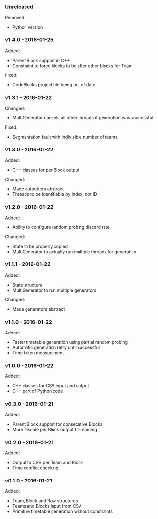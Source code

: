 ### Unreleased
Removed:
* Python version

### v1.4.0 - 2016-01-25
Added:
* Parent Block support in C++
* Constraint to force blocks to be after other blocks for Team

Fixed:
* CodeBlocks project file being out of date

### v1.3.1 - 2016-01-22
Changed:
* MultiGenerator cancels all other threads if generation was successful

Fixed:
* Segmentation fault with indivisible number of teams

### v1.3.0 - 2016-01-22
Added:
* C++ classes for per Block output

Changed:
* Made outputters abstract
* Threads to be identifiable by index, not ID

### v1.2.0 - 2016-01-22
Added:
* Ability to configure random probing discard rate

Changed:
* State to be properly copied
* MultiGenerator to actually run multiple threads for generation

### v1.1.1 - 2016-01-22
Added:
* State structure
* MultiGenerator to run multiple generators

Changed:
* Made generators abstract

### v1.1.0 - 2016-01-22
Added:
* Faster timetable generation using partial random probing
* Automatic generation retry until successful
* Time taken measurement

### v1.0.0 - 2016-01-22
Added:
* C++ classes for CSV input and output
* C++ port of Python code

### v0.3.0 - 2016-01-21
Added:
* Parent Block support for consecutive Blocks
* More flexible per Block output file naming

### v0.2.0 - 2016-01-21
Added:
* Output to CSV per Team and Block
* Time conflict checking

### v0.1.0 - 2016-01-21
Added:
* Team, Block and Row structures
* Teams and Blocks input from CSV
* Primitive timetable generation without constraints
